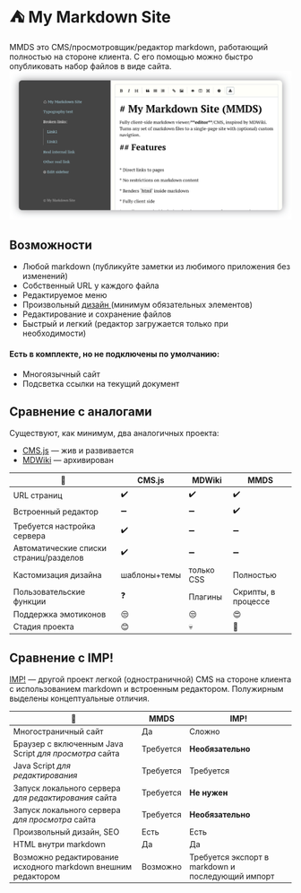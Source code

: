 :tent: My Markdown Site
================

MMDS это CMS/просмотровщик/редактор markdown, работающий полностью на стороне клиента. С его помощью можно быстро опубликовать набор файлов
в виде сайта. 
![screenshot](screen.png)

Возможности
-----------

* Любой markdown (публикуйте заметки из любимого приложения без изменений)
* Собственный URL  у каждого файла
* Редактируемое меню
* Произвольный [ дизайн ](customization.ru.md) (минимум обязательных элементов)
* Редактирование и сохранение файлов
* Быстрый и легкий (редактор загружается только при необходимости)

#### Есть в комплекте, но не подключены по умолчанию:
* Многоязычный сайт
* Подсветка ссылки на текущий документ


Сравнение с аналогами
--------------------
Существуют, как минимум, два аналогичных проекта:
* [CMS.js](https://github.com/chrisdiana/cms.js) — жив и развивается
* [MDWiki](https://github.com/Dynalon/mdwiki) — архивирован
 
|  :wrench:  | CMS.js | MDWiki | MMDS |
|-------|-----|-----|------|
| URL страниц | :heavy_check_mark: | :heavy_check_mark: | :heavy_check_mark:|
| Встроенный редактор | :heavy_minus_sign:  | :heavy_minus_sign: | :heavy_check_mark: |
| Требуется настройка сервера | :heavy_check_mark: | :heavy_minus_sign: | :heavy_minus_sign: |
| Автоматические списки страниц/разделов | :heavy_check_mark: | :heavy_minus_sign: | :heavy_minus_sign: |
| Кастомизация дизайна | шаблоны+темы | только CSS | Полностью |
| Пользовательские функции | :question: | Плагины | Скрипты, в процессе |
| Поддержка эмотиконов | :unamused: | :unamused: | :heart_eyes: |
| Стадия проекта | :blush: |  :skull: | :baby: |

Сравнение с IMP!
---------------------
[IMP!](https://github.com/girobusan/imp) — другой проект легкой (одностраничной) CMS на стороне клиента с использованием markdown и встроенным редактором. Полужирным выделены концептуальные отличия.

| :wrench: | MMDS | IMP! |
|--|--|--|
| Многостраничный сайт | Да | Сложно |
| Браузер с включенным Java Script  *для просмотра* сайта | Требуется | **Необязательно** |
| Java Script *для редактирования* | Требуется |Требуется |
| Запуск локального сервера *для редактирования* сайта | Требуется |  **Не нужен**   |
| Запуск локального сервера *для просмотра* сайта | Требуется | **Необязательно** |
| Произвольный дизайн, SEO | Есть | Есть |
| HTML  внутри markdown | Да | Да |
| Возможно редактирование исходного markdown внешним редактором | Возможно | Требуется экспорт в markdown и последующий импорт |


